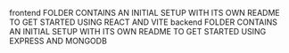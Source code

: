 frontend FOLDER CONTAINS AN INITIAL SETUP WITH ITS OWN README TO GET STARTED USING REACT AND VITE
backend FOLDER CONTAINS AN INITIAL SETUP WITH ITS OWN README TO GET STARTED USING EXPRESS AND MONGODB
